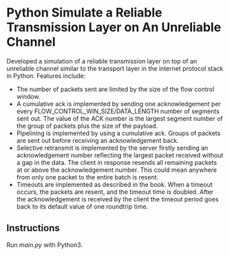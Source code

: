 # Python Simulate a Reliable Transmission Layer on An Unreliable Channel

Developed a simulation of a reliable transmission layer on top of an unreliable channel similar to the transport layer in the internet protocol stack in Python. Features include: 

*  The number of packets sent are limited by the size of the flow control window. 
*  A cumulative ack is implemented by sending one acknowledgement per every FLOW_CONTROL_WIN_SIZE/DATA_LENGTH number of segments sent out. The value of the ACK number is the largest segment number of the group of packets plus the size of the payload. 
*  Pipelining is implemented by using a cumulative ack. Groups of packets are sent out before receiving an acknowledgement back. 
*  Selective retransmit is implemented by the server firstly sending an acknowledgement number reflecting the largest packet received without a gap in the data. The client in response resends all remaining packets at or above the acknowledgement number. This could mean anywhere from only one packet to the entire batch is resent. 
*  Timeouts are implemented as described in the book. When a timeout occurs, the packets are resent, and the timeout time is doubled. After the acknowledgement is received by the client the timeout period goes back to its default value of one roundtrip time. 

## Instructions

Run *main.py* with Python3.



